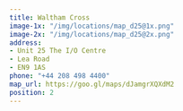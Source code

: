 ```yaml
---
title: Waltham Cross
image-1x: "/img/locations/map_d25@1x.png"
image-2x: "/img/locations/map_d25@2x.png"
address:
- Unit 25 The I/O Centre
- Lea Road
- EN9 1AS
phone: "+44 208 498 4400"
map_url: https://goo.gl/maps/dJamgrXQXdM2
position: 2
---
```

